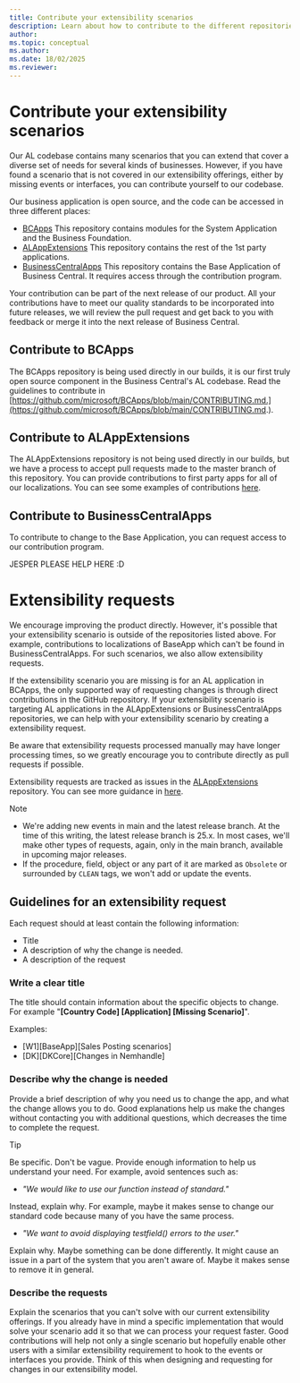 ```yaml
---
title: Contribute your extensibility scenarios
description: Learn about how to contribute to the different repositories that contain the business application.
author: 
ms.topic: conceptual
ms.author: 
ms.date: 18/02/2025
ms.reviewer: 
---
```


# Contribute your extensibility scenarios

Our AL codebase contains many scenarios that you can extend that cover a diverse set of needs for several kinds of businesses. However, if you have found a scenario that is not covered in our extensibility offerings, either by missing events or interfaces, you can contribute yourself to our codebase.

Our business application is open source, and the code can be accessed in three different places:
* [BCApps](https://github.com/microsoft/BCapps) This repository contains modules for the System Application and the Business Foundation.
* [ALAppExtensions](https://github.com/microsoft/ALAppExtensions) This repository contains the rest of the 1st party applications.
* [BusinessCentralApps](https://github.com/microsoft/BusinessCentralApps) This repository contains the Base Application of Business Central. It requires access through the contribution program.

Your contribution can be part of the next release of our product. All your contributions have to meet our quality standards to be incorporated into future releases, we will review the pull request and get back to you with feedback or merge it into the next release of Business Central.

## Contribute to BCApps
 
The BCApps repository is being used directly in our builds, it is our first truly open source component in the Business Central's AL codebase. Read the guidelines to contribute in [https://github.com/microsoft/BCApps/blob/main/CONTRIBUTING.md.](https://github.com/microsoft/BCApps/blob/main/CONTRIBUTING.md.).


## Contribute to ALAppExtensions

The ALAppExtensions repository is not being used directly in our builds, but we have a process to accept pull requests made to the master branch of this repository. You can provide contributions to first party apps for all of our localizations. You can see some examples of contributions [here](https://github.com/microsoft/ALAppExtensions/pulls?q=is%3Apr+is%3Aclosed+is%3Amerged).

## Contribute to BusinessCentralApps

To contribute to change to the Base Application, you can request access to our contribution program.

 JESPER PLEASE HELP HERE :D


# Extensibility requests

We encourage improving the product directly. However, it's possible that your extensibility scenario is outside of the repositories listed above. For example, contributions to localizations of BaseApp which can't be found in BusinessCentralApps. For such scenarios, we also allow extensibility requests. 

If the extensibility scenario you are missing is for an AL application in BCApps, the only supported way of requesting changes is through direct contributions in the GitHub repository. If your extensibility scenario is targeting AL applications in the ALAppExtensions or BusinessCentralApps repositories, we can help with your extensibility scenario by creating a extensibility request.

Be aware that extensibility requests processed manually may have longer processing times, so we greatly encourage you to contribute directly as pull requests if possible.

Extensibility requests are tracked as issues in the [ALAppExtensions](https://github.com/microsoft/ALAppExtensions/issues) repository. You can see more guidance in [here](https://github.com/microsoft/ALAppExtensions/blob/main/README.md#extensibility-requests).

> [!NOTE]
>
> * We're adding new events in main and the latest release branch. At the time of this writing, the latest release branch is 25.x. In most cases, we'll make other types of requests, again, only in the main branch, available in upcoming major releases.
> * If the procedure, field, object or any part of it are marked as `Obsolete` or surrounded by `CLEAN` tags, we won't add or update the events.

## Guidelines for an extensibility request

Each request should at least contain the following information:

* Title
* A description of why the change is needed.
* A description of the request

### Write a clear title

The title should contain information about the specific objects to change. For example "**[Country Code] [Application] [Missing Scenario]**". 

Examples:
* [W1][BaseApp][Sales Posting scenarios]
* [DK][DKCore][Changes in Nemhandle]


### Describe why the change is needed

Provide a brief description of why you need us to change the app, and what the change allows you to do. Good explanations help us make the changes without contacting you with additional questions, which decreases the time to complete the request.

> [!TIP]
> Be specific. Don't be vague. Provide enough information to help us understand your need. For example, avoid sentences such as:
>
> * *"We would like to use our function instead of standard."*
>
> Instead, explain why. For example, maybe it makes sense to change our standard code because many of you have the same process.
>
> * *"We want to avoid displaying testfield() errors to the user."*
>
> Explain why. Maybe something can be done differently. It might cause an issue in a part of the system that you aren't aware of. Maybe it makes sense to remove it in general.

### Describe the requests

Explain the scenarios that you can't solve with our current extensibility offerings. If you already have in mind a specific implementation that would solve your scenario add it so that we can process your request faster. Good contributions will help not only a single scenario but hopefully enable other users with a similar extensibility requirement to hook to the events or interfaces you provide. Think of this when designing and requesting for changes in our extensibility model.
